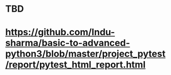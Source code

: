 # TBD
# https://github.com/Indu-sharma/basic-to-advanced-python3/blob/master/project_pytest/report/pytest_html_report.html
